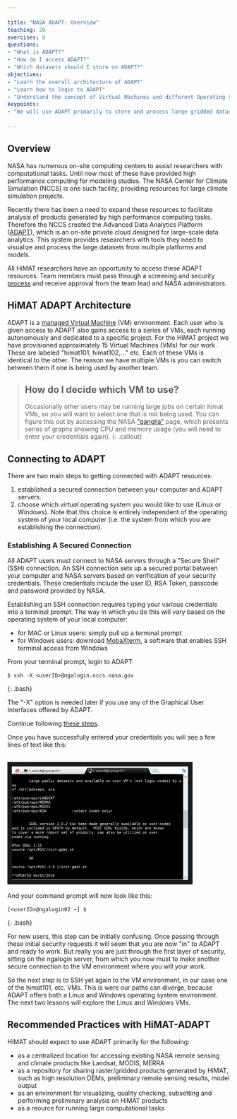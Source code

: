 ```yaml
---

title: "NASA ADAPT: Overview"
teaching: 20
exercises: 0
questions:
- "What is ADAPT?"
- "How do I access ADAPT?"
- "Which datasets should I store on ADAPT?"
objectives:
- "Learn the overall architecture of ADAPT"
- "Learn how to login to ADAPT"
- "Understand the concept of Virtual Machines and different Operating Systems on ADAPT"
keypoints:
- "We will use ADAPT primarily to store and process large gridded datasets"

---
```


## Overview

NASA has numerous on-site computing centers to assist researchers with computational tasks. Until now most of these have provided high performance computing for modeling studies. The NASA Center for Climate Simulation (NCCS) is one such facility, providing resources for large climate simulation projects. 

Recently there has been a need to expand these resources to facilitate analysis of products generated by high performance computing tasks. Therefore the NCCS created the Advanced Data Analytics Platform ([ADAPT](https://www.nccs.nasa.gov/services/adapt)), which is an on-site private cloud designed for large-scale data analytics. This system provides researchers with tools they need to visualize and process the large datasets from multiple platforms and models.

All HiMAT researchers have an opportunity to access these ADAPT resources. Team members must pass through a screening and security [process](https://www.nccs.nasa.gov/services/adapt/user_access/how_do_i_get_access) and receive approval from the team lead and NASA administrators. 

## HiMAT ADAPT Architecture

ADAPT is a [managed Virtual Machine](https://www.nccs.nasa.gov/services/adapt/capabilities) (VM) environment. Each user who is given access to ADAPT also gains access to a series of VMs, each running autonomously and dedicated to a specific project. For the HiMAT project we have provisioned approximately 15 Virtual Machines (VMs) for our work. These are labeled "himat101, himat102,..." etc. Each of these VMs is identical to the other. The reason we have multiple VMs is you can switch between them if one is being used by another team. 

> ## How do I decide which VM to use?
>
> Occasionally other users may be running large jobs on certain himat VMs, so you will want to select one that is not being used. You can 
> figure this out by accessing the NASA ["ganglia"](https://www.nccs.nasa.gov/internal/monitoring/dsc/ganglia-test/) page, which presents 
> series of graphs showing CPU and memory usage (you will need to enter your credentials again).
{: .callout}

## Connecting to ADAPT

There are two main steps to getting connected with ADAPT resources:

1. established a secured connection between your computer and ADAPT servers.
2. choose which *virtual* operating system you would like to use (Linux or Windows). Note that this choice is entirely independent of the operating system of your local computer (i.e. the system from which you are establishing the connection).

### Establishing A Secured Connection

All ADAPT users must connect to NASA servers through a "Secure Shell" (SSH) connection. An SSH connection sets up a secured portal between your computer and NASA servers based on verification of your security credentials. These credentials include the user ID, RSA Token, passcode and  password provided by NASA. 

Establishing an SSH connection requires typing your various credentials into a terminal prompt. The way in which you do this will vary based on the operating system of your local computer:

* for MAC or Linux users: simply pull up a terminal prompt
* for Windows users: download [MobaXterm](http://mobaxterm.mobatek.net/), a software that enables SSH terminal access from Windows

From your terminal prompt, login to ADAPT:

~~~
$ ssh -X <userID>@ngalogin.nccs.nasa.gov
~~~
{: .bash}

The "-X" option is needed later if you use any of the Graphical User Interfaces offered by ADAPT. 

Continue following [these steps](https://www.nccs.nasa.gov/services/adapt/how_to_use_adapt/logging_into_adapt).

Once you have successfully entered your credentials you will see a few lines of text like this:
 
<br>
<img src="../fig/sshBastion.png" width = "400" border = "10">
<br>

And your command prompt will now look like this:

~~~
[<userID>@ngalogin02 ~] $
~~~
{: .bash}

For new users, this step can be initially confusing. Once passing through these initial security requests it will seem that you are now "in" to ADAPT and ready to work. But really you are just through the first layer of security, sitting on the ngalogin server, from which you now must to make another secure connection to the VM environment where you will your work.

So the next step is to SSH yet again to the VM environment, in our case one of the himat101, etc. VMs. This is were our paths can diverge, because ADAPT offers both a Linux and Windows operating system environment. The next two lessons will explore the Linux and Windows VMs.

## Recommended Practices with HiMAT-ADAPT

HiMAT should expect to use ADAPT primarily for the following:

* as a centralized location for accessing existing NASA remote sensing and climate products like Landsat, MODIS, MERRA
* as a repository for sharing raster/gridded products generated by HiMAT, such as high resolution DEMs, preliminary remote sensing results, model output
* as an environment for visualizing, quality checking, subsetting and performing preliminary analysis on HiMAT products
* as a reource for running large computational tasks


